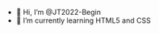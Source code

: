 - 👋 Hi, I’m @JT2022-Begin
- 🌱 I’m currently learning HTML5 and CSS

<!---
JT2022-Begin/JT2022-Begin is a ✨ special ✨ repository because its `README.md` (this file) appears on your GitHub profile.
You can click the Preview link to take a look at your changes.
--->
